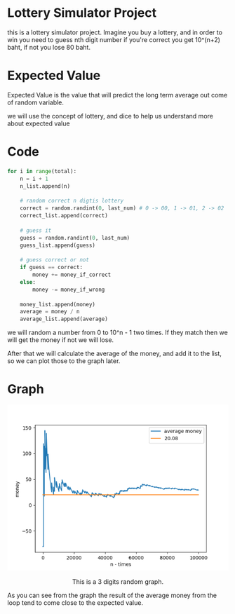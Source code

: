 # Lottery Simulator Project
this is a lottery simulator project. Imagine you buy a lottery, and in order to win you need to guess nth digit number if you're correct you get 10^(n+2) baht, if not you lose 80 baht.

# Expected Value
Expected Value is the value that will predict the long term average out come of random variable.

we will use the concept of lottery, and dice to help us understand more about expected value

# Code
```python
for i in range(total):
    n = i + 1
    n_list.append(n)

    # random correct n digtis lottery
    correct = random.randint(0, last_num) # 0 -> 00, 1 -> 01, 2 -> 02
    correct_list.append(correct)

    # guess it
    guess = random.randint(0, last_num)
    guess_list.append(guess)

    # guess correct or not
    if guess == correct:
        money += money_if_correct
    else:
        money -= money_if_wrong

    money_list.append(money)
    average = money / n
    average_list.append(average)
```

we will random a number from 0 to 10^n - 1 two times. If they match then we will get the money if not we will lose.

After that we will calculate the average of the money, and add it to the list, so we can plot those to the graph later.

# Graph
![alt text](https://github.com/SSS-BBB/lottery/blob/main/3digits_lottery.png)

<center>This is a 3 digits random graph.</center>

As you can see from the graph the result of the average money from the loop tend to come close to the expected value.
